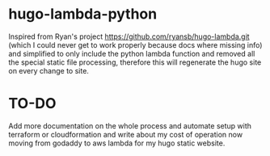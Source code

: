 # hugo-lambda-python
Inspired from Ryan's project https://github.com/ryansb/hugo-lambda.git (which I could never get to work properly because docs where missing info) and simplified to only include the python lambda function and removed all the special static file processing, therefore this will regenerate the hugo site on every change to site.
# TO-DO
Add more documentation on the whole process and automate setup with terraform or cloudformation and write about my cost of operation now moving from godaddy to aws lambda for my hugo static website.
